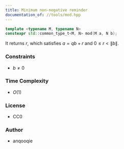 ```yaml
---
title: Minimum non-negative reminder
documentation_of: //tools/mod.hpp
---
```


```cpp
template <typename M, typename N>
constexpr std::common_type_t<M, N> mod(M a, N b);
```

It returns $r$, which satisfies $a = qb + r$ and $0 \leq r < \|b\|$.

### Constraints
- $b \neq 0$

### Time Complexity
- $O(1)$

### License
- CC0

### Author
- anqooqie
